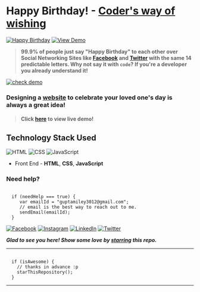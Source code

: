 # Happy Birthday! - [Coder's way of wishing](https://tmadminz.github.io/BirthdayWishes/)
[![Happy Birthday](https://img.shields.io/badge/Happy-Birthday-dodgerblue.svg?style=for-the-badge)](https://github.com/tmadminz/BirthdayWishes/) [![View Demo](https://img.shields.io/badge/View-Demo-teal.svg?style=for-the-badge)](https://tmadminz.github.io/BirthdayWishes/)
> **99.9% of people just say "Happy Birthday" to each other over Social Networking Sites like [Facebook](https://www.facebook.com/tmadminz.1998) and [Twitter](https://twitter.com/gupta_smile_) with the same 14 predictable letters. Why not say it with `code`? If you're a developer you already understand it!**

[![check demo](https://forthebadge.com/images/badges/its-not-a-lie-if-you-believe-it.svg)](https://tmadminz.github.io/BirthdayWishes/)

### Designing a [website](https://tmadminz.github.io/BirthdayWishes/) to celebrate your loved one's day is always a great idea!

> #### Click [here](https://tmadminz.github.io/BirthdayWishes/) to view live demo!

## Technology Stack Used

![HTML](https://img.shields.io/badge/frontend-html-orange.svg?logo=html5&style=flat-square) 
![CSS](https://img.shields.io/badge/frontend-css-yellowgreen.svg?logo=css3&style=flat-square)
![JavaScript](https://img.shields.io/badge/frontend-javascript-yellow.svg?logo=javascript&style=flat-square)

- Front End - **HTML**, **CSS**, **JavaScript**

### Need help?

```

  if (needHelp === true) {
     var emailId = "guptamiley3012@gmail.com";
     // email is the best way to reach out to me.
     sendEmail(emailId);
  }

```

[![Facebook](https://img.shields.io/static/v1.svg?label=follow&message=@tmadminz.1998&color=9cf&logo=facebook&style=flat&logoColor=white&colorA=informational)](https://www.facebook.com/tmadminz.1998)  [![Instagram](https://img.shields.io/static/v1.svg?label=follow&message=@gupta_smile_&color=grey&logo=instagram&style=flat&logoColor=white&colorA=critical)](https://www.instagram.com/gupta_smile_/) [![LinkedIn](https://img.shields.io/static/v1.svg?label=connect&message=@tmadminz&color=9cf&logo=linkedin&style=flat&logoColor=white&colorA=blue)](https://www.linkedin.com/in/tmadminz/) [![Twitter](https://img.shields.io/static/v1.svg?label=connect&message=@gupta_smile_&color=grey&logo=twitter&style=flat&logoColor=white&colorA=critical)](https://twitter.com/gupta_smile_)

***Glad to see you here! Show some love by [starring](https://github.com/tmadminz/BirthdayWishes/) this repo.***

-----

```

  if (isAwesome) {
    // thanks in advance :p
    starThisRepository();
  }

```

******
